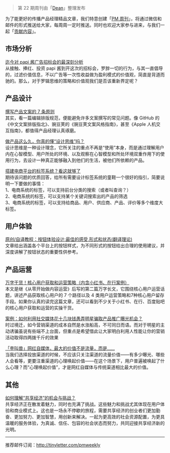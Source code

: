 > 第 22 期周刊由「[Dean](http://pmweekly.com/contributors#dean)」整理发布

为了能更好的传播产品经理精品文章，我们特意创建「[PM 周刊](http://pmweekly.com/)」，将通过微信和邮件的形式推送给大家，每周周一定时推送。同时也欢迎大家参与进来，与我们一起「[贡献内容](https://github.com/vincent4j/pmweekly.com/issues/new)」。

## 市场分析
[迄今对 papi 酱广告招标会的最深刻分析](http://zaodula.com/archives/20132.html)  
从接触、捧红、投资 papi 酱到开这次的招标会，罗胖一切的行为，与其一直倡导的，过滤价值信息，不以广告等一次性收益做为盈利模式的价值观，简直是背道而驰的。那么，对于罗辑思维的策略和价值观我们是否该重新界定呢？

## 产品设计
[撰写产品文案的 7 条原则](http://mp.weixin.qq.com/s?__biz=MzI4NDAwOTU3OA==&mid=2650675064&idx=1&sn=301f70d278b308f9fd00ecf9edb364ec&scene=23&srcid=0414jWTFdFp70QCNCpHUYrbI#rd)   
其实，看一篇编辑排版规范，便能避免许多文案撰写的常见问题。像 GitHub 的《中文文案排版指北》、豌豆荚的《豌豆荚文案风格指南》，甚至《Apple 人机交互指南》，都值得产品经理认真琢磨。

[做产品这么久，你真的懂“设计思维”吗？](https://mp.weixin.qq.com/s?__biz=MjM5NjA3ODI3Ng==&mid=402327269&idx=1&sn=e123867f9d6e206a55966a50bbf9defa&scene=0&key=b28b03434249256b746d0e7cbd6c2ff1f4baca9fc22d86d822bcae87e15d5fe9fb4693d624ed4a672be8e9f5b21e5da6&ascene=0&uin=NDgwNzA1&devicetype=iMac+MacBookPro11%2C1+OSX+OSX+10.11.3+build(15D21)&version=11020201&pass_ticket=meZS3siiSHYCTzTeWvrx7r3MTyOr%2FPUUBDBcEykEdN0%3D)  
设计思维是一种设计理念，它所关注的重点不再是“使用”本身，而是通过理解用户内在心智模型、用户所处的环境、以及观察在心智模型和所处环境双重作用下的使用行为，去设计一种真正能够融入到他们的生活，被他们所依赖的产品。

[搭建电商平台的标签系统？看这就够了](http://mp.weixin.qq.com/s?__biz=MjM5NDEwMjg2MA==&mid=2650904616&idx=1&sn=23d2230f09c131364aeb4a911f30075c&scene=23&srcid=0414yXr7psLCZIpcNxQl3TWN#rd)  
期待该问题的优质回答，给所有需要设计标签系统的童鞋一个很好的指引，简要说明一下要做的事情：   
1、电商系统的标签，可以支持前台分类的搜索（或者叫查询？）   
2、电商系统的标签，可以支持某个关键词搜索出的产品的筛选  
3、电商系统的标签，可以支持给商品、用户、供应商、产品、评价等多个维度大标签。

## 用户体验
[原创/自译教程：按钮体验设计:最佳的感受,形式和状态(翻译理论)](http://www.zcool.com.cn/article/ZMzk0ODA0.html)   
文章给出涵盖各个平台上的按钮样式，为不同形式的按钮给出合理的使用建议，并深度讲解了按钮状态的重要性供参考。

## 产品运营
[万字干货！核心用户获取和运营策略（内含小红书、在行案例）](http://mp.weixin.qq.com/s?__biz=MjM5NTQ5MjIyMA==&mid=407052941&idx=1&sn=00c4501db01b7e32e7bd6c000f892fa3&scene=23&srcid=0415kkkjfBaEQWAHZpsWEKuY#rd&ADUIN=2657697539&ADSESSION=1460959479&ADTAG=CLIENT.QQ.5467_.0&ADPUBNO=26558)  
本文是继《从零开始做内容运营》后写的第二篇万字长文，它围绕核心用户运营话题，讲述产品获取核心用户的 7 个路径以及 4 类用户运营策略和7种核心用户留存手段。如果你认真的读完这篇文章，还可以看到不少关于小红书、在行、百度贴吧的核心用户获取和运营的实操干货。

[案例：如何利用社交媒体花十几块钱愚弄明星骗取产品推广曝光机会？](http://mp.weixin.qq.com/s?__biz=MzA4NDk5OTgzMg==&mid=403105854&idx=1&sn=80bc3bab07874d9877f445020454329e&scene=23&srcid=04156FxgvFz45mNxHsJR1ePs#rd&ADUIN=2657697539&ADSESSION=1460959479&ADTAG=CLIENT.QQ.5467_.0&ADPUBNO=26558)  
时过境迁，如今营销渠道的成本自然是水涨船高，不可同日而语。而对于明星的主动诱骗虽说有些端不上台面，但重点是希望借此让大家明白利用人性能让你的营销活动取得四两拨千斤的效果

[「李叫兽」网红自媒体，最大的价值不是流量，而是……](http://mp.weixin.qq.com/s?__biz=MzA5NTMxOTczOA==&mid=2650440976&idx=1&sn=828c09def6bae6f4a0376d22ad087f6e&scene=23&srcid=0414rkWVATTNt3GCxSAc9B0l#rd&ADUIN=2657697539&ADSESSION=1460959479&ADTAG=CLIENT.QQ.5467_.0&ADPUBNO=26558)  
当我们选择投放渠道的时候，不应该只关注渠道的流量价值——有多少曝光、哪些人会看等，更要注重渠道的心理唤起价值——在这个场景下，用户普遍被唤起了什么心理？而“心理唤起价值”，才是网红自媒体与传统渠道相比最大的价值。

## 其他
[如何理解“共享经济”的机会与挑战？ ](http://mp.weixin.qq.com/s?__biz=MzA3OTM0NDc0NQ==&mid=404348030&idx=1&sn=576b2377396295267365656567ec3d65&scene=23&srcid=04152qnfMF6vnuzrLy4QvPWi#rd&ADUIN=2657697539&ADSESSION=1460959479&ADTAG=CLIENT.QQ.5467_.0&ADPUBNO=26558)  
共享经济正在散发着魅力，同时也充满了挑战。这些魅力和挑战尤其体现在用户体验和商业模式上。这也是一场永不停歇的旅程，需要共享经济的创业者们更加勤奋、更加努力、更加智慧，用创新来解决。一起为更高效的社会资源配置，为更具温暖的服务体验，为真诚、信任、包容的社会状态而努力，共同迎接共享经济新的光明。  

---
推荐邮件订阅：<http://tinyletter.com/pmweekly>  
